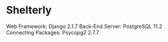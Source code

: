 # Shelterly

Web Framework: Django 2.1.7
Back-End Server: PostgreSQL 11.2
Connecting Packages: Psycopg2 2.7.7
